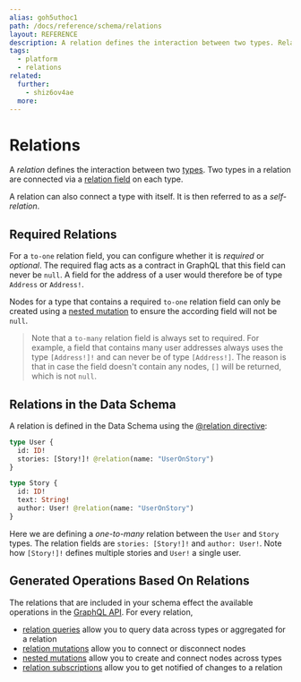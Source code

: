```yaml
---
alias: goh5uthoc1
path: /docs/reference/schema/relations
layout: REFERENCE
description: A relation defines the interaction between two types. Related types are reflected in both the data model as well as the GraphQL schema.
tags:
  - platform
  - relations
related:
  further:
    - shiz6ov4ae
  more:
---
```


# Relations

A *relation* defines the interaction between two [types](!alias-ij2choozae). Two types in a relation are connected via a [relation field](!alias-teizeit5se) on each type.

A relation can also connect a type with itself. It is then referred to as a *self-relation*.

## Required Relations

For a `to-one` relation field, you can configure whether it is *required* or *optional*. The required flag acts as a contract in GraphQL that this field can never be `null`. A field for the address of a user would therefore be of type `Address` or `Address!`.

Nodes for a type that contains a required `to-one` relation field can only be created using a [nested mutation](!alias-ubohch8quo) to ensure the according field will not be `null`.

> Note that a `to-many` relation field is always set to required. For example, a field that contains many user addresses always uses the type `[Address!]!` and can never be of type `[Address!]`. The reason is that in case the field doesn't contain any nodes, `[]` will be returned, which is not `null`.

## Relations in the Data Schema

A relation is defined in the Data Schema using the [@relation directive](!alias-aeph6oyeez#relation-fields):

```graphql
type User {
  id: ID!
  stories: [Story!]! @relation(name: "UserOnStory")
}

type Story {
  id: ID!
  text: String!
  author: User! @relation(name: "UserOnStory")
}
```

Here we are defining a *one-to-many* relation between the `User` and `Story` types. The relation fields are `stories: [Story!]!` and `author: User!`. Note how `[Story!]!` defines multiple stories and `User!` a single user.

## Generated Operations Based On Relations

The relations that are included in your schema effect the available operations in the [GraphQL API](!alias-heshoov3ai). For every relation,

* [relation queries](!alias-aihaeph5ip) allow you to query data across types or aggregated for a relation
* [relation mutations](!alias-kaozu8co6w) allow you to connect or disconnect nodes
* [nested mutations](!alias-ubohch8quo) allow you to create and connect nodes across types
* [relation subscriptions](!alias-riegh2oogh) allow you to get notified of changes to a relation
